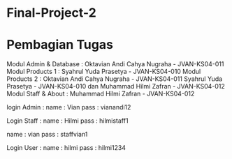 # Final-Project-2

# Pembagian Tugas

Modul Admin & Database	: Oktavian Andi Cahya Nugraha - JVAN-KS04-011
Modul Products 1 	: Syahrul Yuda Prasetya - JVAN-KS04-010
Modul Products 2	: Oktavian Andi Cahya Nugraha - JVAN-KS04-011
                    Syahrul Yuda Prasetya - JVAN-KS04-010
                    dan Muhammad Hilmi Zafran - JVAN-KS04-012
Modul Staff & About	: Muhammad Hilmi Zafran - JVAN-KS04-012


login Admin :
name : Vian
pass : vianandi12



Login Staff : 
name : Hilmi
pass : hilmistaff1

name : vian
pass : staffvian1



Login User :
name : hilmi
pass : hilmi1234

